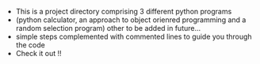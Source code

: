 - This is a project directory comprising 3 different python programs
- (python calculator, an approach to object orienred programming and a random selection program) other to be added in future...
- simple steps complemented with commented lines to guide you through the code
- Check it out !!
